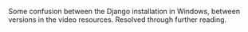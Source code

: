 Some confusion between the Django installation in Windows, between versions in the video resources. Resolved through further reading.